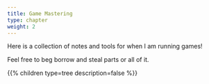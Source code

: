 ```yaml
---
title: Game Mastering
type: chapter
weight: 2
---
```


Here is a collection of notes and tools for when I am running games!

Feel free to beg borrow and steal parts or all of it.

{{% children type=tree description=false %}}
